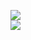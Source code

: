 [![](https://img.shields.io/badge/Made%20With-Github%20Spray-lightgrey.svg?style=for-the-badge&logo=github)](https://github.com/Annihil/github-spray#10272)  
[![](https://i.imgur.com/2DrTn0Z.gif)](https://github.com/Annihil/github-spray)